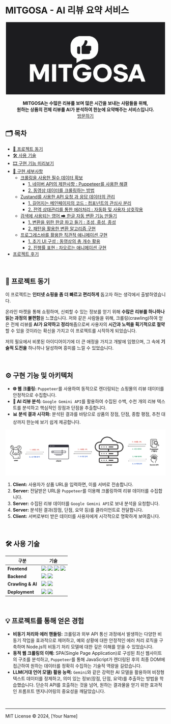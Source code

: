 # MITGOSA - AI 리뷰 요약 서비스

<p align="center">
<img src="public/믿고사로고.png" alt="로고" width="500"/>
</p>

<p align="center">
  <strong>
  MITGOSA는 수많은 리뷰를 보며 많은 시간을 보내는 사람들을 위해, <br>원하는 상품의 전체 리뷰를 AI가 분석하여 한눈에 요약해주는 서비스입니다.
  </strong>
<br>
<a href="https://mitgosa.vercel.app">
    방문하기
</a>

## 🗂 목차

<!-- toc -->

- [💭 프로젝트 동기](#%F0%9F%92%AD-%ED%94%84%EB%A1%9C%EC%A0%9D%ED%8A%B8-%EB%8F%99%EA%B8%B0)
- [🛠 사용 기술](#%F0%9F%9B%A0-%EC%82%AC%EC%9A%A9-%EA%B8%B0%EC%88%A0)
- [🎞 구현 기능 미리보기](#%F0%9F%8E%9E-%EA%B5%AC%ED%98%84-%EA%B8%B0%EB%8A%A5-%EB%AF%B8%EB%A6%AC%EB%B3%B4%EA%B8%B0)
- [📝 구현 세부사항](#%F0%9F%93%9D-%EA%B5%AC%ED%98%84-%EC%84%B8%EB%B6%80%EC%82%AC%ED%95%AD)
  * [크롤링을 사용한 필수 데이터 확보](#%ED%81%AC%EB%A1%A4%EB%A7%81%EC%9D%84-%EC%82%AC%EC%9A%A9%ED%95%9C-%ED%95%84%EC%88%98-%EB%8D%B0%EC%9D%B4%ED%84%B0-%ED%99%95%EB%B3%B4)
    + [1. 네이버 API의 제한사항 : Puppeteer를 사용한 해결](#1-%EB%84%A4%EC%9D%B4%EB%B2%84-api%EC%9D%98-%EC%A0%9C%ED%95%9C%EC%82%AC%ED%95%AD--puppeteer%EB%A5%BC-%EC%82%AC%EC%9A%A9%ED%95%9C-%ED%95%B4%EA%B2%B0)
    + [2. 동영상 데이터를 크롤링하는 방법](#2-%EB%8F%99%EC%98%81%EC%83%81-%EB%8D%B0%EC%9D%B4%ED%84%B0%EB%A5%BC-%ED%81%AC%EB%A1%A4%EB%A7%81%ED%95%98%EB%8A%94-%EB%B0%A9%EB%B2%95)
  * [Zustand를 사용한 API 요청 과 응답 데이터의 관리](#zustand%EB%A5%BC-%EC%82%AC%EC%9A%A9%ED%95%9C-api-%EC%9A%94%EC%B2%AD-%EA%B3%BC-%EC%9D%91%EB%8B%B5-%EB%8D%B0%EC%9D%B4%ED%84%B0%EC%9D%98-%EA%B4%80%EB%A6%AC)
    + [1. 길어지는 메인페이지의 코드 : 컴포넌트의 관심사 분리](#1-%EA%B8%B8%EC%96%B4%EC%A7%80%EB%8A%94-%EB%A9%94%EC%9D%B8%ED%8E%98%EC%9D%B4%EC%A7%80%EC%9D%98-%EC%BD%94%EB%93%9C--%EC%BB%B4%ED%8F%AC%EB%84%8C%ED%8A%B8%EC%9D%98-%EA%B4%80%EC%8B%AC%EC%82%AC-%EB%B6%84%EB%A6%AC)
    + [2. 전역 상태관리를 통한 에러처리 : 자동화 및 사용자 상호작용](#2-%EC%A0%84%EC%97%AD-%EC%83%81%ED%83%9C%EA%B4%80%EB%A6%AC%EB%A5%BC-%ED%86%B5%ED%95%9C-%EC%97%90%EB%9F%AC%EC%B2%98%EB%A6%AC--%EC%9E%90%EB%8F%99%ED%99%94-%EB%B0%8F-%EC%82%AC%EC%9A%A9%EC%9E%90-%EC%83%81%ED%98%B8%EC%9E%91%EC%9A%A9)
  * [검색에 사용되는 영어 ➡ 한글 자동 변환 기능 만들기](#%EA%B2%80%EC%83%89%EC%97%90-%EC%82%AC%EC%9A%A9%EB%90%98%EB%8A%94-%EC%98%81%EC%96%B4-%E2%9E%A1-%ED%95%9C%EA%B8%80-%EC%9E%90%EB%8F%99-%EB%B3%80%ED%99%98-%EA%B8%B0%EB%8A%A5-%EB%A7%8C%EB%93%A4%EA%B8%B0)
    + [1. 변환을 위한 한글 파고 들기 : 초성, 중성, 종성](#1-%EB%B3%80%ED%99%98%EC%9D%84-%EC%9C%84%ED%95%9C-%ED%95%9C%EA%B8%80-%ED%8C%8C%EA%B3%A0-%EB%93%A4%EA%B8%B0--%EC%B4%88%EC%84%B1-%EC%A4%91%EC%84%B1-%EC%A2%85%EC%84%B1)
    + [2. 패턴을 활용한 변환 알고리즘 구현](#2-%ED%8C%A8%ED%84%B4%EC%9D%84-%ED%99%9C%EC%9A%A9%ED%95%9C-%EB%B3%80%ED%99%98-%EC%95%8C%EA%B3%A0%EB%A6%AC%EC%A6%98-%EA%B5%AC%ED%98%84)
  * [프로그레스바를 활용한 직관적 애니메이션 구현](#%ED%94%84%EB%A1%9C%EA%B7%B8%EB%A0%88%EC%8A%A4%EB%B0%94%EB%A5%BC-%ED%99%9C%EC%9A%A9%ED%95%9C-%EC%A7%81%EA%B4%80%EC%A0%81-%EC%95%A0%EB%8B%88%EB%A9%94%EC%9D%B4%EC%85%98-%EA%B5%AC%ED%98%84)
    + [1. 초기 UI 구성 : 동영상의 총 개수 활용](#1-%EC%B4%88%EA%B8%B0-ui-%EA%B5%AC%EC%84%B1--%EB%8F%99%EC%98%81%EC%83%81%EC%9D%98-%EC%B4%9D-%EA%B0%9C%EC%88%98-%ED%99%9C%EC%9A%A9)
    + [2. 진행률 표현 : 차오르는 애니메이션 구현](#2-%EC%A7%84%ED%96%89%EB%A5%A0-%ED%91%9C%ED%98%84--%EC%B0%A8%EC%98%A4%EB%A5%B4%EB%8A%94-%EC%95%A0%EB%8B%88%EB%A9%94%EC%9D%B4%EC%85%98-%EA%B5%AC%ED%98%84)
- [프로젝트 후기](#%ED%94%84%EB%A1%9C%EC%A0%9D%ED%8A%B8-%ED%9B%84%EA%B8%B0)

<!-- tocstop -->

<br />


## 💭 프로젝트 동기

이 프로젝트는 **인터넷 쇼핑을 좀 더 빠르고 편리하게** 돕고자 하는 생각에서 출발하였습니다.

온라인 마켓을 통해 쇼핑하며, 신뢰할 수 있는 정보를 얻기 위해 **수많은 리뷰를 하나하나 읽는 과정의 불편함**을 느꼈습니다. 저와 같은 사람들을 위해, 크롤링(crawling)하여 얻은 전체 리뷰를 **AI가 요약하고 정리**해줌으로써 사용자의 **시간과 노력을 획기적으로 절약**할 수 있을 것이라는 확신을 가지고 이 프로젝트를 시작하게 되었습니다.

저의 필요에서 비롯된 아이디어이기에 더 큰 애정을 가지고 개발에 임했으며, 그 속에 **기술적 도전을** 하나하나 달성하며 흥미를 느낄 수 있었습니다.

<br>

## ⚙️ 구현 기능 및 아키텍처

- **🌐 웹 크롤링:** `Puppeteer`를 사용하여 동적으로 렌더링되는 쇼핑몰의 리뷰 데이터를 안정적으로 수집합니다.
- **🤖 AI 리뷰 분석:** `Google Gemini API`를 활용하여 수집된 수백, 수천 개의 리뷰 텍스트를 분석하고 핵심적인 장점과 단점을 추출합니다.
- **📊 분석 결과 시각화:** 분석된 결과를 바탕으로 상품의 장점, 단점, 종합 평점, 추천 대상까지 한눈에 보기 쉽게 제공합니다.

<img src="public/architecture.png" alt="아키텍처" width="1000"/>

1.  **Client:** 사용자가 상품 URL을 입력하면, 이를 서버로 전송합니다.
2.  **Server:** 전달받은 URL을 `Puppeteer`를 이용해 크롤링하여 리뷰 데이터를 수집합니다.
3.  **Server:** 수집된 리뷰 데이터를 `Google Gemini API`로 보내 분석을 요청합니다.
4.  **Server:** 분석된 결과(장점, 단점, 요약 등)를 클라이언트로 전달합니다.
5.  **Client:** 서버로부터 받은 데이터를 사용자에게 시각적으로 명확하게 보여줍니다.

<br>

## 🛠️ 사용 기술

| 구분              | 기술                                                                                                                                                                                                                                                                                                                                                                                                            |
| ----------------- | --------------------------------------------------------------------------------------------------------------------------------------------------------------------------------------------------------------------------------------------------------------------------------------------------------------------------------------------------------------------------------------------------------------- |
| **Frontend**      | <img src="https://img.shields.io/badge/React-61DAFB?style=for-the-badge&logo=react&logoColor=black"> <img src="https://img.shields.io/badge/Vite-646CFF?style=for-the-badge&logo=vite&logoColor=white"> <img src="https://img.shields.io/badge/Sass-CC6699?style=for-the-badge&logo=sass&logoColor=white"> <img src="https://img.shields.io/badge/Axios-5A29E4?style=for-the-badge&logo=axios&logoColor=white"> |
| **Backend**       | <img src="https://img.shields.io/badge/Node.js-339933?style=for-the-badge&logo=Node.js&logoColor=white"> <img src="https://img.shields.io/badge/Express-000000?style=for-the-badge&logo=express&logoColor=white">                                                                                                                                                                                               |
| **Crawling & AI** | <img src="https://img.shields.io/badge/Puppeteer-40B5A4?style=for-the-badge&logo=Puppeteer&logoColor=white"> <img src="https://img.shields.io/badge/Google_Gemini-4285F4?style=for-the-badge&logo=google&logoColor=white">                                                                                                                                                                                      |
| **Deployment**    | <img src="https://img.shields.io/badge/Vercel-000000?style=for-the-badge&logo=vercel&logoColor=white"> <img src="https://img.shields.io/badge/Render-46E3B7?style=for-the-badge&logo=render&logoColor=white">                                                                                                                                                                                                   |

<br>

## 💡 프로젝트를 통해 얻은 경험

- **비동기 처리와 에러 핸들링:** 크롤링과 외부 API 통신 과정에서 발생하는 다양한 비동기 작업을 효과적으로 제어하고, 예외 상황에 대한 안정적인 에러 처리 로직을 구축하며 Node.js의 비동기 처리 모델에 대한 깊은 이해를 얻을 수 있었습니다.
- **동적 웹 크롤링의 이해:** SPA(Single Page Application)로 구성된 최신 웹사이트의 구조를 분석하고, `Puppeteer`를 통해 JavaScript가 렌더링된 후의 최종 DOM에 접근하여 원하는 데이터를 정확히 수집하는 기술적 역량을 길렀습니다.
- **LLM(거대 언어 모델) 활용 능력:** `Gemini`와 같은 강력한 AI 모델을 활용하여 비정형 텍스트 데이터를 정제하고, 의미 있는 정보(장점, 단점, 요약)를 추출하는 방법을 학습했습니다. 단순히 API를 호출하는 것을 넘어, 원하는 결과물을 얻기 위한 효과적인 프롬프트 엔지니어링의 중요성을 깨달았습니다.

<br>

---

MIT License © 2024, [Your Name]
